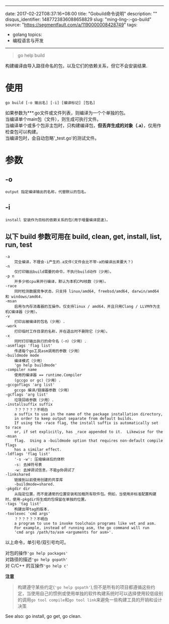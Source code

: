 
---
date: 2017-02-22T08:37:16+08:00
title: "Gobuild命令说明"
description: ""
disqus_identifier: 1487723836088658829
slug: "ming-ling-:-go-build"
source: "https://segmentfault.com/a/1190000008428749"
tags: 
- golang 
topics:
- 编程语言与开发
---

> go help build

构建编译由导入路径命名的包，以及它们的依赖关系，但它不会安装结果.

使用
====

    go build [-o 输出名] [-i] [编译标记] [包名]

如果参数为\*\*\*.go文件或文件列表，则编译为一个个单独的包。\
当编译单个main包（文件），则生成可执行文件。\
当编译单个或多个包非主包时，只构建编译包，**但丢弃生成的对象（.a）**，仅用作检查包可以构建。\
当编译包时，会自动忽略'\_test.go'的测试文件。

参数
====

-o
--

    output 指定编译输出的名称，代替默认的包名。

-i
--

    install 安装作为目标的依赖关系的包(用于增量编译提速)。

以下 build 参数可用在 build, clean, get, install, list, run, test
-----------------------------------------------------------------

    -a
        完全编译，不理会-i产生的.a文件(文件会比不带-a的编译出来要大？)
    -n
        仅打印输出build需要的命令，不执行build动作（少用）。
    -p n
        开多少核cpu来并行编译，默认为本机CPU核数（少用）。
    -race
        同时检测数据竞争状态，只支持 linux/amd64, freebsd/amd64, darwin/amd64 和 windows/amd64.
    -msan
        启用与内存消毒器的互操作。仅支持linux / amd64，并且只用Clang / LLVM作为主机C编译器（少用）。
    -v
        打印出被编译的包名（少用）.
    -work
        打印临时工作目录的名称，并在退出时不删除它（少用）。
    -x
        同时打印输出执行的命令名（-n）（少用）.
    -asmflags 'flag list'
        传递每个go工具asm调用的参数（少用）
    -buildmode mode
        编译模式（少用）
        'go help buildmode'
    -compiler name
        使用的编译器 == runtime.Compiler
        (gccgo or gc)（少用）.
    -gccgoflags 'arg list'
        gccgo 编译/链接器参数（少用）
    -gcflags 'arg list'
        垃圾回收参数（少用）.
    -installsuffix suffix
        ？？？？？？不明白
        a suffix to use in the name of the package installation directory,
        in order to keep output separate from default builds.
        If using the -race flag, the install suffix is automatically set to race
        or, if set explicitly, has _race appended to it.  Likewise for the -msan
        flag.  Using a -buildmode option that requires non-default compile flags
        has a similar effect.
    -ldflags 'flag list'
        '-s -w': 压缩编译后的体积
        -s: 去掉符号表
        -w: 去掉调试信息，不能gdb调试了
    -linkshared
        链接到以前使用创建的共享库
        -buildmode=shared.
    -pkgdir dir
        从指定位置，而不是通常的位置安装和加载所有软件包。例如，当使用非标准配置构建时，使用-pkgdir将生成的包保留在单独的位置。
    -tags 'tag list'
        构建出带tag的版本.
    -toolexec 'cmd args'
        ？？？？？？不明白
        a program to use to invoke toolchain programs like vet and asm.
        For example, instead of running asm, the go command will run
        'cmd args /path/to/asm <arguments for asm>'.

以上命令，单引号/双引号均可。

对包的操作`'go help packages'`\
对路径的描述`'go help gopath'`\
对 C/C++ 的互操作`'go help c'`

**注意**

> 构建遵守某些约定(`'go help gopath'`),但不是所有的项目都遵循这些约定，当使用自己的惯例或使用单独的软件构建系统时可以选择使用较低级别的调用`go tool compile`和`go tool link`来避免一些构建工具的开销和设计决策

See also: go install, go get, go clean.

